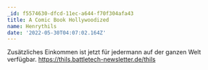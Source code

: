 ```yaml
---
_id: f5574630-dfcd-11ec-a644-f70f304afa43
title: A Comic Book Hollywoodized
name: Henrythils
date: '2022-05-30T04:07:02.164Z'
---
```

Zusätzliches Einkommen ist jetzt für jedermann auf der ganzen Welt verfügbar. https://thils.battletech-newsletter.de/thils
